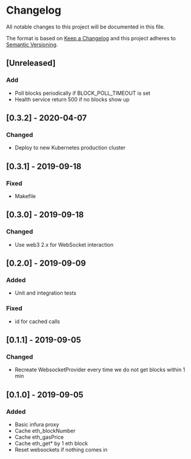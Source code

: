# Changelog
All notable changes to this project will be documented in this file.

The format is based on [Keep a Changelog](http://keepachangelog.com/en/1.0.0/)
and this project adheres to [Semantic Versioning](http://semver.org/spec/v2.0.0.html).

## [Unreleased]
### Add
- Poll blocks periodically if BLOCK_POLL_TIMEOUT is set
- Health service return 500 if no blocks show up

## [0.3.2] - 2020-04-07
### Changed
- Deploy to new Kubernetes production cluster

## [0.3.1] - 2019-09-18
### Fixed
- Makefile

## [0.3.0] - 2019-09-18
### Changed
- Use web3 2.x for WebSocket interaction

## [0.2.0] - 2019-09-09
### Added
- Unit and integration tests

### Fixed
- id for cached calls

## [0.1.1] - 2019-09-05
### Changed
- Recreate WebsocketProvider every time we do not get blocks within 1 min

## [0.1.0] - 2019-09-05
### Added
- Basic infura proxy
- Cache eth_blockNumber
- Cache eth_gasPrice
- Cache eth_get* by 1 eth block
- Reset websockets if nothing comes in

